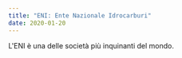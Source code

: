 ```yaml
---
title: "ENI: Ente Nazionale Idrocarburi"
date: 2020-01-20
---
```


L'ENI è una delle società più inquinanti del mondo.